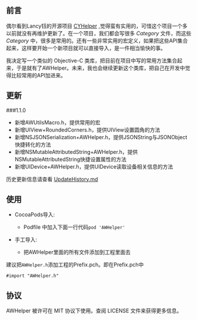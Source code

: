 ## 前言
偶尔看到Lancy钰的开源项目 [CYHelper](https://github.com/lancy/CYHelper) ,觉得蛮有实用的，可惜这个项目一个多以前就没有再维护更新了。在一个项目，我们都会写很多 *Category* 文件，而这些 *Category* 中，很多是常用的。还有一些非常实用的宏定义，如果把这些API集合起来，这样要开始一个新项目就可以直接导入，是一件相当愉快的事。

我决定写一个类似的 Objective-C 类库，把目前在项目中写的常用方法集合起来，于是就有了AWHelper。未来，我也会继续更新这个类库，把自己在开发中觉得比较常用的API加进来。


## 更新
###1.1.0
* 新增AWUtilsMacro.h，提供常用的宏
* 新增UIView+RoundedCorners.h，提供UIView设置圆角的方法
* 新增NSJSONSerialization+AWHelper.h，提供JSONString与JSONObject快捷转化的方法
* 新增NSMutableAttributedString+AWHelper.h，提供NSMutableAttributedString快捷设置属性的方法
* 新增UIDevice+AWHelper.h，提供UIDevice读取设备相关信息的方法

历史更新信息请查看 [UpdateHistory.md](https://github.com/Weibin-Huang/AWHelper/blob/master/UpdateHistory)


## 使用

* CocoaPods导入:
  * Podfile 中加入下面一行代码`pod 'AWHelper'`
  
* 手工导入:
  * 把AWHelper里面的所有文件添加到工程里面去

建议把`AWHelper.h`添加工程的Prefix.pch。即在Prefix.pch中

	#import "AWHelper.h"


## 协议

AWHelper 被许可在 MIT 协议下使用。查阅 LICENSE 文件来获得更多信息。
